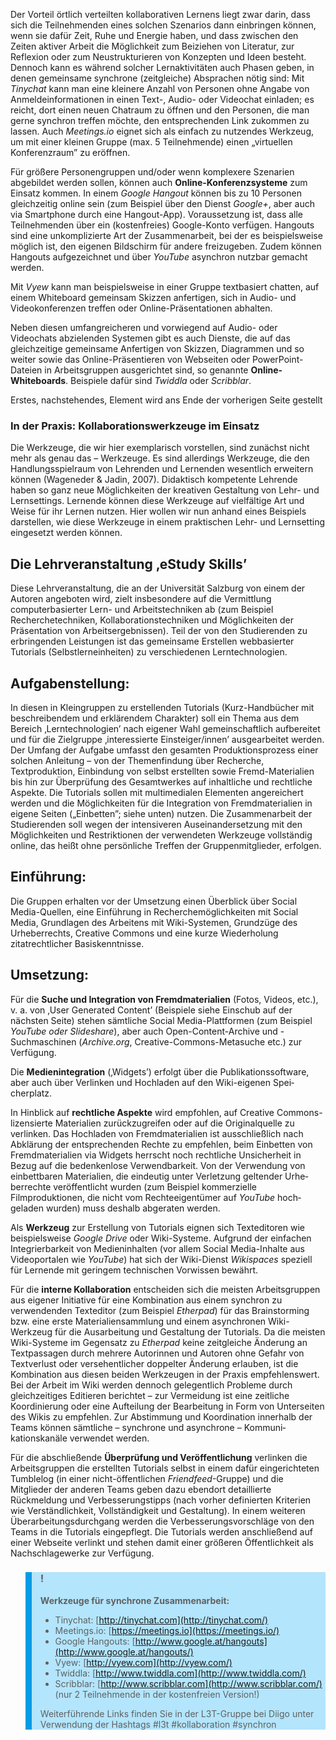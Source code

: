 <!-- filename: 06_Synchrone_Online-Treffen.md -->
<!-- title: Synchrone Online-Treffen -->

Der Vorteil örtlich verteilten kollaborativen Lernens liegt zwar darin, dass sich die Teilnehmenden eines solchen Szenarios dann einbringen können, wenn sie dafür Zeit, Ruhe und Energie haben, und dass zwischen den Zeiten aktiver Arbeit die Möglichkeit zum Beiziehen von Literatur, zur Reflexion oder zum Neustrukturieren von Konzepten und Ideen besteht. Dennoch kann es während solcher Lernaktivitäten auch Phasen geben, in denen gemeinsame synchrone (zeitgleiche) Absprachen nötig sind: Mit *Tinychat* kann man eine kleinere Anzahl von Personen ohne Angabe von Anmeldeinformationen in einen Text-, Audio- oder Videochat einladen; es reicht, dort einen neuen Chatraum zu öffnen und den Personen, die man gerne synchron treffen möchte, den entsprechenden Link zukommen zu lassen. Auch *Meetings.io* eignet sich als einfach zu nutzendes Werkzeug, um mit einer kleinen Gruppe (max. 5 Teilnehmende) einen „virtuellen Konferenzraum” zu eröffnen.

Für größere Personengruppen und/oder wenn komplexere Szenarien abgebildet werden sollen, können auch **Online-Konferenzsysteme** zum Einsatz kommen. In einem *Google Hangout* können bis zu 10 Personen gleichzeitig online sein (zum Beispiel über den Dienst *Google+*, aber auch via Smartphone durch eine Hangout-App). Voraussetzung ist, dass alle Teilnehmenden über ein (kostenfreies) Google-Konto verfügen. Hangouts sind eine unkomplizierte Art der Zusammenarbeit, bei der es beispielsweise möglich ist, den eigenen Bildschirm für andere freizugeben. Zudem können Hangouts aufgezeichnet und über *YouTube* asynchron nutzbar gemacht werden.

Mit *Vyew* kann man beispielsweise in einer Gruppe textbasiert chatten, auf einem Whiteboard gemeinsam Skizzen anfertigen, sich in Audio- und Videokonferenzen treffen oder Online-Präsentationen abhalten.

Neben diesen umfangreicheren und vorwiegend auf Audio- oder Videochats abzielenden Systemen gibt es auch Dienste, die auf das gleichzeitige gemeinsame Anfertigen von Skizzen, Diagrammen und so weiter sowie das Online-Präsentieren von Webseiten oder PowerPoint-Dateien in Arbeitsgruppen ausgerichtet sind, so genannte **Online-Whiteboards**. Beispiele dafür sind *Twiddla* oder *Scribblar*.

Erstes, nachstehendes, Element wird ans Ende der vorherigen Seite gestellt

### In der Praxis: Kollaborationswerkzeuge im Einsatz

Die Werkzeuge, die wir hier exemplarisch vorstellen, sind zunächst nicht mehr als genau das – Werkzeuge. Es sind allerdings Werk­zeuge, die den Handlungsspielraum von Lehrenden und Lernenden wesentlich erweitern können (Wageneder & Jadin, 2007). Didaktisch kompetente Lehrende haben so ganz neue Möglichkeiten der kreativen Gestaltung von Lehr- und Lern­settings. Lernende können diese Werkzeuge auf vielfältige Art und Weise für ihr Lernen nutzen. Hier wollen wir nun anhand eines Beispiels darstellen, wie diese Werkzeuge in einem praktischen Lehr- und Lernsetting eingesetzt werden können.  
</blockquote>

## Die Lehrveranstaltung ‚eStudy Skills’

Diese Lehrveranstaltung, die an der Universität Salzburg von einem der Autoren angeboten wird, zielt insbesondere auf die Ver­mittlung computerbasierter Lern- und Arbeitstechniken ab (zum Beispiel Recherchetechniken, Kollaborationstechniken und Möglich­keiten der Präsentation von Arbeitsergebnissen). Teil der von den Studierenden zu erbringenden Leistungen ist das ge­meinsame Erstellen webbasierter Tutorials (Selbstlerneinheiten) zu verschiedenen Lerntechnologien.

## Aufgabenstellung:

In diesen in Kleingruppen zu erstellenden Tutorials (Kurz-Handbücher mit beschreibendem und erklärendem Charakter) soll ein Thema aus dem Bereich ‚Lerntechnologien’ nach eigener Wahl gemeinschaftlich aufbereitet und für die Ziel­gruppe ‚interessierte Ein­steiger/innen’ ausgearbeitet werden. Der Umfang der Aufgabe umfasst den gesamten Produktions­prozess einer solchen Anleitung – von der Themenfindung über Recherche, Textproduktion, Einbindung von selbst erstellten sowie Fremd-Materialien bis hin zur Überprüfung des Gesamtwerkes auf inhaltliche und rechtliche Aspekte. Die Tutorials sollen mit multimedialen Elementen angereichert werden und die Möglichkeiten für die Integration von Fremdmaterialien in eigene Sei­ten („Einbetten”; siehe unten) nutzen. Die Zusammenarbeit der Studierenden soll wegen der intensiveren Auseinanderset­zung mit den Möglichkeiten und Restriktionen der verwendeten Werkzeuge vollständig online, das heißt ohne persönliche Treffen der Gruppenmitglieder, erfolgen.

## Einführung:

Die Gruppen erhalten vor der Umsetzung einen Überblick über Social Media-Quellen, eine Einführung in Recherche­möglichkeiten mit Social Media, Grundlagen des Arbeitens mit Wiki-Systemen, Grundzüge des Urheberrechts, Creative Commons und eine kurze Wiederholung zitatrechtlicher Basiskenntnisse.

</blockquote>

## Umsetzung:

Für die **Suche und Integration von Fremdmaterialien** (Fotos, Videos, etc.), v. a. von ‚User Generated Content’ (Bei­spiele siehe Einschub auf der nächsten Seite) stehen sämtliche Social Media-Plattformen (zum Beispiel *YouTube oder* *Slideshare*), aber auch Open-Content-Archive und -Suchmaschinen (*Archive.org*, Creative-Commons-Metasuche etc.) zur Verfü­gung.

Die **Medienintegration** (‚Widgets’) erfolgt über die Publikationssoftware, aber auch über Verlinken und Hochladen auf den Wiki-eigenen Spei­cherplatz.

In Hinblick auf **rechtliche Aspekte** wird empfohlen, auf Creative Commons-lizensierte Materialien zurückzugreifen oder auf die Original­quelle zu verlinken. Das Hochladen von Fremdmaterialien ist ausschließlich nach Abklärung der entsprechenden Rechte zu empfehlen, beim Einbetten von Fremdmaterialien via Widgets herrscht noch rechtliche Un­sicherheit in Bezug auf die be­denkenlose Verwendbarkeit. Von der Verwendung von einbettbaren Materialien, die eindeutig unter Verletzung geltender Urhe­berrechte veröffentlicht wurden (zum Beispiel kommerzielle Filmproduktionen, die nicht vom Rechteeigentümer auf *YouTube* hoch­geladen wurden) muss deshalb abgeraten werden.

Als **Werkzeug** zur Erstellung von Tutorials eignen sich Text­editoren wie beispielsweise *Google Drive* oder Wiki-Systeme. Auf­grund der einfachen Integrierbarkeit von Medieninhalten (vor allem Social Media-Inhalte aus Videoportalen wie *YouTube*) hat sich der Wiki-Dienst *Wikispaces* speziell für Lernende mit geringem technischen Vorwissen bewährt.

Für die **interne Kollaboration** entscheiden sich die meisten Arbeitsgruppen aus eigener Initiative für eine Kombination aus einem synchron zu verwendenden Texteditor (zum Beispiel *Etherpad*) für das Brainstorming bzw. eine erste Materialien­sammlung und einem asynchronen Wiki-Werkzeug für die Ausarbeitung und Gestaltung der Tutorials. Da die meisten Wiki-Sys­teme im Gegensatz zu *Etherpad* keine zeitgleiche Änderung an Textpassagen durch mehrere Autorinnen und Autoren ohne Gefahr von Text­verlust oder versehentlicher doppelter Änderung erlauben, ist die Kombination aus diesen beiden Werkzeugen in der Praxis empfehlenswert. Bei der Arbeit im Wiki werden dennoch gelegentlich Probleme durch gleichzeitiges Editieren berichtet – zur Vermeidung ist eine zeitliche Koordinierung oder eine Aufteilung der Bearbeitung in Form von Unterseiten des Wikis zu empfehlen. Zur Abstimmung und Koordination innerhalb der Teams können sämtliche – synchrone und asynchrone – Kommuni­kationskanäle verwendet werden.

Für die abschließende **Überprüfung und Veröffentlichung** verlinken die Arbeitsgruppen die erstellten Tutorials selbst in einem dafür eingerichteten Tumblelog (in einer nicht-öffentlichen *Friendfeed*-Gruppe) und die Mitglieder der anderen Teams geben dazu ebendort detaillierte Rückmeldung und Verbesserungstipps (nach vorher definierten Kriterien wie Verständlichkeit, Vollstän­digkeit und Gestaltung). In einem weiteren Überarbeitungsdurchgang werden die Verbesserungsvorschläge von den Teams in die Tutorials eingepflegt. Die Tutorials werden anschließend auf einer Webseite verlinkt und stehen damit einer größeren Öffentlich­keit als Nachschlagewerke zur Verfügung.

<blockquote style="background: #B3E5FC; border-left: 10px solid #039BE5">

### !

**Werkzeuge für synchrone Zusammenarbeit:**

- Tinychat: [http://tinychat.com](http://tinychat.com/)
- Meetings.io: [https://meetings.io](https://meetings.io/)
- Google Hangouts: [http://www.google.at/hangouts](http://www.google.at/hangouts/)
- Vyew: [http://vyew.com](http://vyew.com/)
- Twiddla: [http://www.twiddla.com](http://www.twiddla.com/)
- Scribblar: [http://www.scribblar.com](http://www.scribblar.com/) (nur 2 Teilnehmende in der kostenfreien Version!)

Weiterführende Links finden Sie in der L3T-Gruppe bei Diigo unter Verwendung der Hashtags #l3t #kollaboration #synchron

</blockquote>
